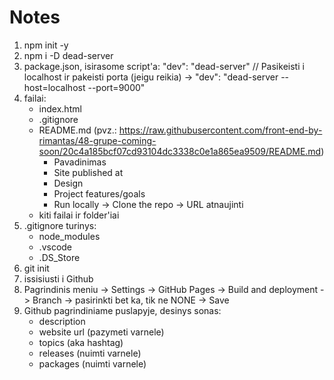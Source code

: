 # Notes

1. npm init -y
2. npm i -D dead-server
3. package.json, isirasome script'a:
   "dev": "dead-server" // Pasikeisti i localhost ir pakeisti porta (jeigu reikia) -> "dev": "dead-server --host=localhost --port=9000"
4. failai:
    - index.html
    - .gitignore
    - README.md (pvz.: https://raw.githubusercontent.com/front-end-by-rimantas/48-grupe-coming-soon/20c4a185bcf07cd93104dc3338c0e1a865ea9509/README.md)
        - Pavadinimas
        - Site published at
        - Design
        - Project features/goals
        - Run locally -> Clone the repo -> URL atnaujinti
    - kiti failai ir folder'iai
5. .gitignore turinys:
    - node_modules
    - .vscode
    - .DS_Store
6. git init
7. issisiusti i Github
8. Pagrindinis meniu -> Settings -> GitHub Pages -> Build and deployment -> Branch -> pasirinkti bet ka, tik ne NONE -> Save
9. Github pagrindiniame puslapyje, desinys sonas:
    - description
    - website url (pazymeti varnele)
    - topics (aka hashtag)
    - releases (nuimti varnele)
    - packages (nuimti varnele)
